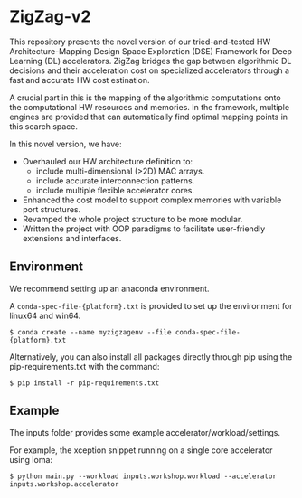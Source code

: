 # ZigZag-v2
This repository presents the novel version of our tried-and-tested HW Architecture-Mapping Design Space Exploration (DSE) Framework for Deep Learning (DL) accelerators. ZigZag bridges the gap between algorithmic DL decisions and their acceleration cost on specialized accelerators through a fast and accurate HW cost estination. 

A crucial part in this is the mapping of the algorithmic computations onto the computational HW resources and memories. In the framework, multiple engines are provided that can automatically find optimal mapping points in this search space.

In this novel version, we have: 
- Overhauled our HW architecture definition to:
    - include multi-dimensional (>2D) MAC arrays.
    - include accurate interconnection patterns.
    - include multiple flexible accelerator cores.
- Enhanced the cost model to support complex memories with variable port structures.
- Revamped the whole project structure to be more modular.
- Written the project with OOP paradigms to facilitate user-friendly extensions and interfaces.


## Environment

We recommend setting up an anaconda environment.

A `conda-spec-file-{platform}.txt` is provided to set up the environment for linux64 and win64.

`$ conda create --name myzigzagenv --file conda-spec-file-{platform}.txt`

Alternatively, you can also install all packages directly through pip using the pip-requirements.txt with the command:

`$ pip install -r pip-requirements.txt`

## Example

The inputs folder provides some example accelerator/workload/settings.

For example, the xception snippet running on a single core accelerator using loma:

`$ python main.py --workload inputs.workshop.workload --accelerator inputs.workshop.accelerator`
